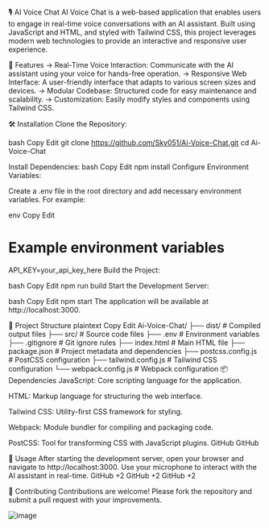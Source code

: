🎙️ AI Voice Chat
AI Voice Chat is a web-based application that enables users to engage in real-time voice conversations with an AI assistant. Built using JavaScript and HTML, and styled with Tailwind CSS, this project leverages modern web technologies to provide an interactive and responsive user experience.

🚀 Features
-> Real-Time Voice Interaction: Communicate with the AI assistant using your voice for hands-free operation.
-> Responsive Web Interface: A user-friendly interface that adapts to various screen sizes and devices.
-> Modular Codebase: Structured code for easy maintenance and scalability.
-> Customization: Easily modify styles and components using Tailwind CSS.

🛠️ Installation
Clone the Repository:

bash
Copy
Edit
git clone https://github.com/Sky051/Ai-Voice-Chat.git
cd Ai-Voice-Chat

Install Dependencies:
bash
Copy
Edit
npm install
Configure Environment Variables:

Create a .env file in the root directory and add necessary environment variables. For example:

env
Copy
Edit
# Example environment variables
API_KEY=your_api_key_here
Build the Project:

bash
Copy
Edit
npm run build
Start the Development Server:

bash
Copy
Edit
npm start
The application will be available at http://localhost:3000.

📁 Project Structure
plaintext
Copy
Edit
Ai-Voice-Chat/
├── dist/                  # Compiled output files
├── src/                   # Source code files
├── .env                   # Environment variables
├── .gitignore             # Git ignore rules
├── index.html             # Main HTML file
├── package.json           # Project metadata and dependencies
├── postcss.config.js      # PostCSS configuration
├── tailwind.config.js     # Tailwind CSS configuration
└── webpack.config.js      # Webpack configuration
📦 Dependencies
JavaScript: Core scripting language for the application.

HTML: Markup language for structuring the web interface.

Tailwind CSS: Utility-first CSS framework for styling.

Webpack: Module bundler for compiling and packaging code.

PostCSS: Tool for transforming CSS with JavaScript plugins.
GitHub
GitHub

🧪 Usage
After starting the development server, open your browser and navigate to http://localhost:3000. Use your microphone to interact with the AI assistant in real-time.
GitHub
+2
GitHub
+2
GitHub
+2

🤝 Contributing
Contributions are welcome! Please fork the repository and submit a pull request with your improvements.

![image](https://github.com/user-attachments/assets/6d995628-1281-44b7-99da-277528333436)

